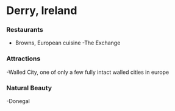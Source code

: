 # Derry, Ireland
### Restaurants
- Browns, European cuisine
-The Exchange
### Attractions
-Walled City, one of only a few fully intact walled cities in europe
### Natural Beauty
-Donegal
